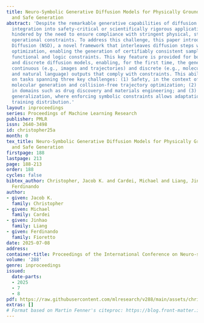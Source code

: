 ```yaml
---
title: Neuro-Symbolic Generative Diffusion Models for Physically Grounded, Robust,
  and Safe Generation
abstract: 'Despite the remarkable generative capabilities of diffusion models, their
  integration into safety-critical or scientifically rigorous applications remains
  hindered by the need to ensure compliance with stringent physical, structural, and
  operational constraints. To address this challenge, this paper introduces Neuro-Symbolic
  Diffusion (NSD), a novel framework that interleaves diffusion steps with symbolic
  optimization, enabling the generation of certifiably consistent samples under user-defined
  functional and logic constraints. This key feature is provided for both standard
  and discrete diffusion models, enabling, for the first time, the generation of both
  continuous (e.g., images and trajectories) and discrete (e.g., molecular structures
  and natural language) outputs that comply with constraints. This ability is demonstrated
  on tasks spanning three key challenges: (1) Safety, in the context of non-toxic
  molecular generation and collision-free trajectory optimization; (2) Data scarcity,
  in domains such as drug discovery and materials engineering; and (3) Out-of-domain
  generalization, where enforcing symbolic constraints allows adaptation beyond the
  training distribution.'
layout: inproceedings
series: Proceedings of Machine Learning Research
publisher: PMLR
issn: 2640-3498
id: christopher25a
month: 0
tex_title: Neuro-Symbolic Generative Diffusion Models for Physically Grounded, Robust,
  and Safe Generation
firstpage: 188
lastpage: 213
page: 188-213
order: 188
cycles: false
bibtex_author: Christopher, Jacob K. and Cardei, Michael and Liang, Jinhao and Fioretto,
  Ferdinando
author:
- given: Jacob K.
  family: Christopher
- given: Michael
  family: Cardei
- given: Jinhao
  family: Liang
- given: Ferdinando
  family: Fioretto
date: 2025-07-08
address:
container-title: Proceedings of the International Conference on Neuro-symbolic Systems
volume: '288'
genre: inproceedings
issued:
  date-parts:
  - 2025
  - 7
  - 8
pdf: https://raw.githubusercontent.com/mlresearch/v288/main/assets/christopher25a/christopher25a.pdf
extras: []
# Format based on Martin Fenner's citeproc: https://blog.front-matter.io/posts/citeproc-yaml-for-bibliographies/
---
```


